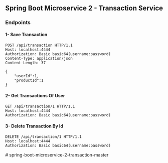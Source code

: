 ## Spring Boot Microservice 2 - Transaction Service

### Endpoints

#### 1- Save Transaction
```
POST /api/transaction HTTP/1.1
Host: localhost:4444
Authorization: Basic basic64(username:password)
Content-Type: application/json
Content-Length: 37

{
    "userId":1,
    "productId":1
}
```


#### 2- Get Transactions Of User
```
GET /api/transaction/1 HTTP/1.1
Host: localhost:4444
Authorization: Basic basic64(username:password)
```


#### 3- Delete Transaction By Id
```
DELETE /api/transaction/1 HTTP/1.1
Host: localhost:4444
Authorization: Basic basic64(username:password)
```
#   s p r i n g - b o o t - m i c r o s e r v i c e - 2 - t r a n s a c t i o n - m a s t e r  
 